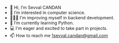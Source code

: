 - 👋 Hi, I’m Sevval CANDAN
- 👀 I’m interested in computer science.
- 👩🏻‍💻 I'm improving myself in backend development.
- 🌱 I’m currently learning Python.
- 💻 I'm eager and excited to take part in projects.
- 📫 How to reach me 1sevval.candan@gmail.com
<!---
SevvalCANDAN1/SevvalCANDAN1 is a ✨ special ✨ repository because its `README.md` (this file) appears on your GitHub profile.
You can click the Preview link to take a look at your changes.
--->
